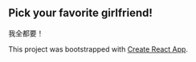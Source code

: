 ## Pick your favorite girlfriend!
我全都要！

This project was bootstrapped with [Create React App](https://github.com/facebook/create-react-app).

